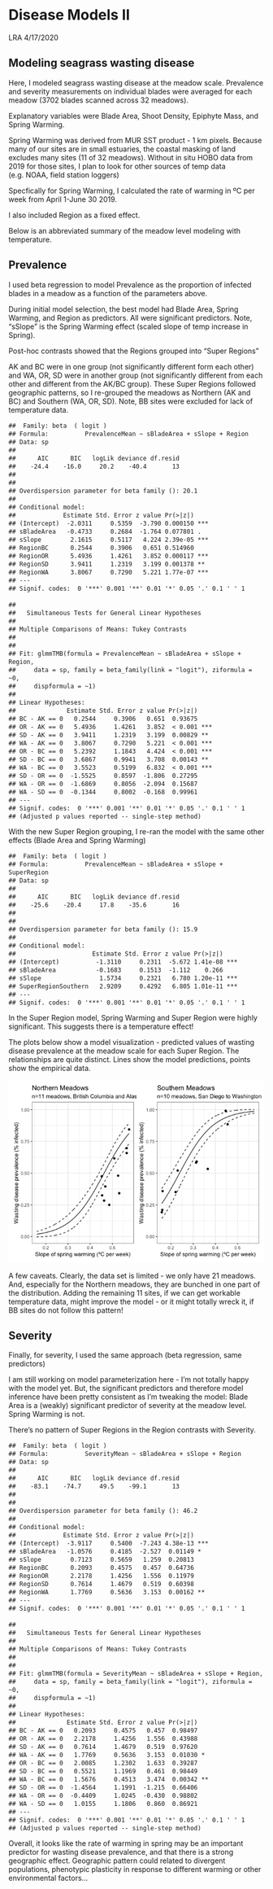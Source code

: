 Disease Models II
================
LRA
4/17/2020

## Modeling seagrass wasting disease

Here, I modeled seagrass wasting disease at the meadow scale. Prevalence
and severity measurements on individual blades were averaged for each
meadow (3702 blades scanned across 32 meadows).

Explanatory variables were Blade Area, Shoot Density, Epiphyte Mass, and
Spring Warming.

Spring Warming was derived from MUR SST product - 1 km pixels. Because
many of our sites are in small estuaries, the coastal masking of land
excludes many sites (11 of 32 meadows). Without in situ HOBO data from
2019 for those sites, I plan to look for other sources of temp data
(e.g. NOAA, field station loggers)

Specfically for Spring Warming, I calculated the rate of warming in ºC
per week from April 1-June 30 2019.

I also included Region as a fixed effect.

Below is an abbreviated summary of the meadow level modeling with
temperature.

## Prevalence

I used beta regression to model Prevalence as the proportion of infected
blades in a meadow as a function of the parameters above.

During initial model selection, the best model had Blade Area, Spring
Warming, and Region as predictors. All were significant predictors.
Note, “sSlope” is the Spring Warming effect (scaled slope of temp
increase in Spring).

Post-hoc contrasts showed that the Regions grouped into “Super Regions”

AK and BC were in one group (not significantly different form each
other) and WA, OR, SD were in another group (not significantly different
from each other and different from the AK/BC group). These Super Regions
followed geographic patterns, so I re-grouped the meadows as Northern
(AK and BC) and Southern (WA, OR, SD). Note, BB sites were excluded for
lack of temperature data.

    ##  Family: beta  ( logit )
    ## Formula:          PrevalenceMean ~ sBladeArea + sSlope + Region
    ## Data: sp
    ## 
    ##      AIC      BIC   logLik deviance df.resid 
    ##    -24.4    -16.0     20.2    -40.4       13 
    ## 
    ## 
    ## Overdispersion parameter for beta family (): 20.1 
    ## 
    ## Conditional model:
    ##             Estimate Std. Error z value Pr(>|z|)    
    ## (Intercept)  -2.0311     0.5359  -3.790 0.000150 ***
    ## sBladeArea   -0.4733     0.2684  -1.764 0.077801 .  
    ## sSlope        2.1615     0.5117   4.224 2.39e-05 ***
    ## RegionBC      0.2544     0.3906   0.651 0.514960    
    ## RegionOR      5.4936     1.4261   3.852 0.000117 ***
    ## RegionSD      3.9411     1.2319   3.199 0.001378 ** 
    ## RegionWA      3.8067     0.7290   5.221 1.77e-07 ***
    ## ---
    ## Signif. codes:  0 '***' 0.001 '**' 0.01 '*' 0.05 '.' 0.1 ' ' 1

    ## 
    ##   Simultaneous Tests for General Linear Hypotheses
    ## 
    ## Multiple Comparisons of Means: Tukey Contrasts
    ## 
    ## 
    ## Fit: glmmTMB(formula = PrevalenceMean ~ sBladeArea + sSlope + Region, 
    ##     data = sp, family = beta_family(link = "logit"), ziformula = ~0, 
    ##     dispformula = ~1)
    ## 
    ## Linear Hypotheses:
    ##              Estimate Std. Error z value Pr(>|z|)    
    ## BC - AK == 0   0.2544     0.3906   0.651  0.93675    
    ## OR - AK == 0   5.4936     1.4261   3.852  < 0.001 ***
    ## SD - AK == 0   3.9411     1.2319   3.199  0.00829 ** 
    ## WA - AK == 0   3.8067     0.7290   5.221  < 0.001 ***
    ## OR - BC == 0   5.2392     1.1843   4.424  < 0.001 ***
    ## SD - BC == 0   3.6867     0.9941   3.708  0.00143 ** 
    ## WA - BC == 0   3.5523     0.5199   6.832  < 0.001 ***
    ## SD - OR == 0  -1.5525     0.8597  -1.806  0.27295    
    ## WA - OR == 0  -1.6869     0.8056  -2.094  0.15687    
    ## WA - SD == 0  -0.1344     0.8002  -0.168  0.99961    
    ## ---
    ## Signif. codes:  0 '***' 0.001 '**' 0.01 '*' 0.05 '.' 0.1 ' ' 1
    ## (Adjusted p values reported -- single-step method)

With the new Super Region grouping, I re-ran the model with the same
other effects (Blade Area and Spring Warming)

    ##  Family: beta  ( logit )
    ## Formula:          PrevalenceMean ~ sBladeArea + sSlope + SuperRegion
    ## Data: sp
    ## 
    ##      AIC      BIC   logLik deviance df.resid 
    ##    -25.6    -20.4     17.8    -35.6       16 
    ## 
    ## 
    ## Overdispersion parameter for beta family (): 15.9 
    ## 
    ## Conditional model:
    ##                     Estimate Std. Error z value Pr(>|z|)    
    ## (Intercept)          -1.3110     0.2311  -5.672 1.41e-08 ***
    ## sBladeArea           -0.1683     0.1513  -1.112    0.266    
    ## sSlope                1.5734     0.2321   6.780 1.20e-11 ***
    ## SuperRegionSouthern   2.9209     0.4292   6.805 1.01e-11 ***
    ## ---
    ## Signif. codes:  0 '***' 0.001 '**' 0.01 '*' 0.05 '.' 0.1 ' ' 1

In the Super Region model, Spring Warming and Super Region were highly
significant. This suggests there is a temperature effect\!

The plots below show a model visualization - predicted values of wasting
disease prevalence at the meadow scale for each Super Region. The
relationships are quite distinct. Lines show the model predictions,
points show the empirical data.

![](disease_model_II_files/figure-gfm/prev_vis-1.png)<!-- -->

A few caveats. Clearly, the data set is limited - we only have 21
meadows. And, especially for the Northern meadows, they are bunched in
one part of the distribution. Adding the remaining 11 sites, if we can
get workable temperature data, might improve the model - or it might
totally wreck it, if BB sites do not follow this pattern\!

## Severity

Finally, for severity, I used the same approach (beta regression, same
predictors)

I am still working on model parameterization here - I’m not totally
happy with the model yet. But, the significant predictors and therefore
model inference have been pretty consistent as I’m tweaking the model:
Blade Area is a (weakly) significant predictor of severity at the meadow
level. Spring Warming is not.

There’s no pattern of Super Regions in the Region contrasts with
Severity.

    ##  Family: beta  ( logit )
    ## Formula:          SeverityMean ~ sBladeArea + sSlope + Region
    ## Data: sp
    ## 
    ##      AIC      BIC   logLik deviance df.resid 
    ##    -83.1    -74.7     49.5    -99.1       13 
    ## 
    ## 
    ## Overdispersion parameter for beta family (): 46.2 
    ## 
    ## Conditional model:
    ##             Estimate Std. Error z value Pr(>|z|)    
    ## (Intercept)  -3.9117     0.5400  -7.243 4.38e-13 ***
    ## sBladeArea   -1.0576     0.4185  -2.527  0.01149 *  
    ## sSlope        0.7123     0.5659   1.259  0.20813    
    ## RegionBC      0.2093     0.4575   0.457  0.64736    
    ## RegionOR      2.2178     1.4256   1.556  0.11979    
    ## RegionSD      0.7614     1.4679   0.519  0.60398    
    ## RegionWA      1.7769     0.5636   3.153  0.00162 ** 
    ## ---
    ## Signif. codes:  0 '***' 0.001 '**' 0.01 '*' 0.05 '.' 0.1 ' ' 1

    ## 
    ##   Simultaneous Tests for General Linear Hypotheses
    ## 
    ## Multiple Comparisons of Means: Tukey Contrasts
    ## 
    ## 
    ## Fit: glmmTMB(formula = SeverityMean ~ sBladeArea + sSlope + Region, 
    ##     data = sp, family = beta_family(link = "logit"), ziformula = ~0, 
    ##     dispformula = ~1)
    ## 
    ## Linear Hypotheses:
    ##              Estimate Std. Error z value Pr(>|z|)   
    ## BC - AK == 0   0.2093     0.4575   0.457  0.98497   
    ## OR - AK == 0   2.2178     1.4256   1.556  0.43988   
    ## SD - AK == 0   0.7614     1.4679   0.519  0.97620   
    ## WA - AK == 0   1.7769     0.5636   3.153  0.01030 * 
    ## OR - BC == 0   2.0085     1.2302   1.633  0.39287   
    ## SD - BC == 0   0.5521     1.1969   0.461  0.98449   
    ## WA - BC == 0   1.5676     0.4513   3.474  0.00342 **
    ## SD - OR == 0  -1.4564     1.1991  -1.215  0.66406   
    ## WA - OR == 0  -0.4409     1.0245  -0.430  0.98802   
    ## WA - SD == 0   1.0155     1.1806   0.860  0.86921   
    ## ---
    ## Signif. codes:  0 '***' 0.001 '**' 0.01 '*' 0.05 '.' 0.1 ' ' 1
    ## (Adjusted p values reported -- single-step method)

Overall, it looks like the rate of warming in spring may be an important
predictor for wasting disease prevalence, and that there is a strong
geographic effect. Geographic pattern could related to divergent
populations, phenotypic plasticity in response to different warming or
other environmental factors…
